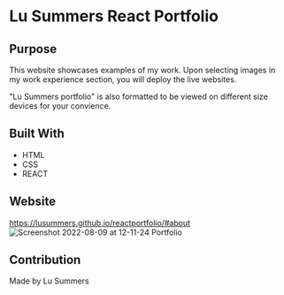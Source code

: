 # Lu Summers React Portfolio

## Purpose
This website showcases examples of my work. Upon selecting images in my work experience section, you will deploy the live websites. 

"Lu Summers portfolio" is also formatted to be viewed on different size devices for your convience.

## Built With
* HTML
* CSS
* REACT

## Website
https://lusummers.github.io/reactportfolio/#about
![Screenshot 2022-08-09 at 12-11-24 Portfolio](https://user-images.githubusercontent.com/100633609/183703832-69d2d2f4-7783-4939-91dc-f0e1670a5328.png)




## Contribution
Made by Lu Summers
